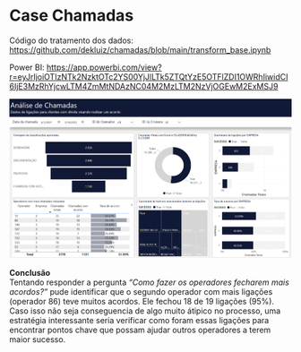 # Case Chamadas

Código do tratamento dos dados: https://github.com/dekluiz/chamadas/blob/main/transform_base.ipynb

Power BI: https://app.powerbi.com/view?r=eyJrIjoiOTIzNTk2NzktOTc2YS00YjJlLTk5ZTQtYzE5OTFlZDI1OWRhIiwidCI6IjE3MzRhYjcwLTM4ZmMtNDAzNC04M2MzLTM2NzVjOGEwM2ExMSJ9

![alt text](https://raw.githubusercontent.com/dekluiz/chamadas/main/readme/Screenshot%202023-11-15%20142404.png?raw=true)


**Conclusão** \
Tentando responder a pergunta _“Como fazer os operadores fecharem mais acordos?”_ pude identificar que o segundo operador com mais ligações (operador 86) teve muitos acordos. Ele fechou 18 de 19 ligações (95%). Caso isso não seja conseguencia de algo muito átipico no processo, uma estratégia interessante seria verificar como foram essas ligações para encontrar pontos chave que possam ajudar outros operadores a terem maior sucesso.
